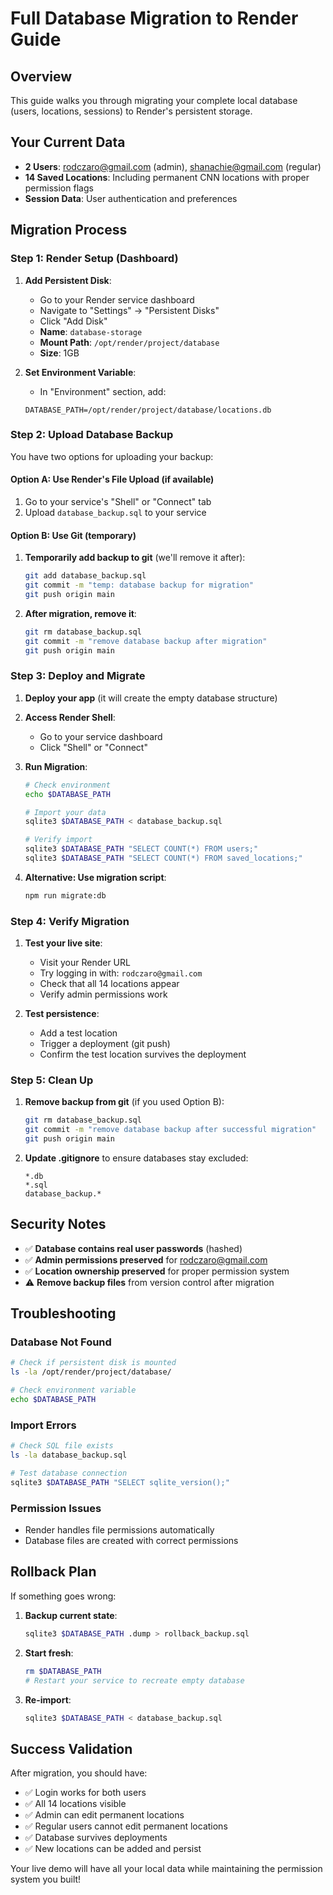 # Full Database Migration to Render Guide

## Overview
This guide walks you through migrating your complete local database (users, locations, sessions) to Render's persistent storage.

## Your Current Data
- **2 Users**: rodczaro@gmail.com (admin), shanachie@gmail.com (regular)
- **14 Saved Locations**: Including permanent CNN locations with proper permission flags
- **Session Data**: User authentication and preferences

## Migration Process

### Step 1: Render Setup (Dashboard)

1. **Add Persistent Disk**:
   - Go to your Render service dashboard
   - Navigate to "Settings" → "Persistent Disks"
   - Click "Add Disk"
   - **Name**: `database-storage`
   - **Mount Path**: `/opt/render/project/database`
   - **Size**: 1GB

2. **Set Environment Variable**:
   - In "Environment" section, add:
   ```
   DATABASE_PATH=/opt/render/project/database/locations.db
   ```

### Step 2: Upload Database Backup

You have two options for uploading your backup:

#### Option A: Use Render's File Upload (if available)
1. Go to your service's "Shell" or "Connect" tab
2. Upload `database_backup.sql` to your service

#### Option B: Use Git (temporary)
1. **Temporarily add backup to git** (we'll remove it after):
   ```bash
   git add database_backup.sql
   git commit -m "temp: database backup for migration"
   git push origin main
   ```

2. **After migration, remove it**:
   ```bash
   git rm database_backup.sql
   git commit -m "remove database backup after migration"
   git push origin main
   ```

### Step 3: Deploy and Migrate

1. **Deploy your app** (it will create the empty database structure)

2. **Access Render Shell**:
   - Go to your service dashboard
   - Click "Shell" or "Connect"

3. **Run Migration**:
   ```bash
   # Check environment
   echo $DATABASE_PATH
   
   # Import your data
   sqlite3 $DATABASE_PATH < database_backup.sql
   
   # Verify import
   sqlite3 $DATABASE_PATH "SELECT COUNT(*) FROM users;"
   sqlite3 $DATABASE_PATH "SELECT COUNT(*) FROM saved_locations;"
   ```

4. **Alternative: Use migration script**:
   ```bash
   npm run migrate:db
   ```

### Step 4: Verify Migration

1. **Test your live site**:
   - Visit your Render URL
   - Try logging in with: `rodczaro@gmail.com`
   - Check that all 14 locations appear
   - Verify admin permissions work

2. **Test persistence**:
   - Add a test location
   - Trigger a deployment (git push)
   - Confirm the test location survives the deployment

### Step 5: Clean Up

1. **Remove backup from git** (if you used Option B):
   ```bash
   git rm database_backup.sql
   git commit -m "remove database backup after successful migration"
   git push origin main
   ```

2. **Update .gitignore** to ensure databases stay excluded:
   ```
   *.db
   *.sql
   database_backup.*
   ```

## Security Notes

- ✅ **Database contains real user passwords** (hashed)
- ✅ **Admin permissions preserved** for rodczaro@gmail.com
- ✅ **Location ownership preserved** for proper permission system
- ⚠️  **Remove backup files** from version control after migration

## Troubleshooting

### Database Not Found
```bash
# Check if persistent disk is mounted
ls -la /opt/render/project/database/

# Check environment variable
echo $DATABASE_PATH
```

### Import Errors
```bash
# Check SQL file exists
ls -la database_backup.sql

# Test database connection
sqlite3 $DATABASE_PATH "SELECT sqlite_version();"
```

### Permission Issues
- Render handles file permissions automatically
- Database files are created with correct permissions

## Rollback Plan

If something goes wrong:

1. **Backup current state**:
   ```bash
   sqlite3 $DATABASE_PATH .dump > rollback_backup.sql
   ```

2. **Start fresh**:
   ```bash
   rm $DATABASE_PATH
   # Restart your service to recreate empty database
   ```

3. **Re-import**:
   ```bash
   sqlite3 $DATABASE_PATH < database_backup.sql
   ```

## Success Validation

After migration, you should have:
- ✅ Login works for both users
- ✅ All 14 locations visible
- ✅ Admin can edit permanent locations
- ✅ Regular users cannot edit permanent locations
- ✅ Database survives deployments
- ✅ New locations can be added and persist

Your live demo will have all your local data while maintaining the permission system you built!
